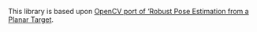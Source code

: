 
This library is based upon [OpenCV port of ‘Robust Pose Estimation from a Planar Target](http://nghiaho.com/?p=447).
